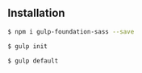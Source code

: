 ## Installation

```sh
$ npm i gulp-foundation-sass --save
```

```sh
$ gulp init
```

```sh
$ gulp default
```